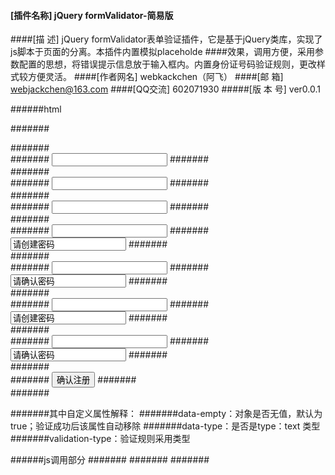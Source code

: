 
#### [插件名称] jQuery formValidator-简易版
####[描    述] jQuery formValidator表单验证插件，它是基于jQuery类库，实现了js脚本于页面的分离。本插件内置模拟placeholde
####效果，调用方便，采用参数配置的思想，将错误提示信息放于输入框内。内置身份证号码验证规则，更改样式较方便灵活。
####[作者网名] webkackchen（阿飞）
####[邮    箱] webjackchen@163.com
####[QQ交流] 602071930
#####[版 本 号] ver0.0.1

######html

#######<form id="form">
#######    <div>
#######        <input type="text" id="R_userPhone" data-empty="true" validation-type="电话号码" data-type="text"/>
#######    </div>
#######    <div>
#######        <input type="text" id="R_verifyCode" data-empty="true" validation-type="短信验证码" data-type="text" />
#######    </div>
#######    <div>
#######        <input type="text" id="card" data-empty="true" validation-type="身份证号码" data-type="text" />
#######    </div>
#######    <div>
#######        <input id="R_password" validation-type="密码" type="password" class="disNone" oncopy = "return false" onpaste="return false" />
#######        <input type="text" data-empty="true" value="请创建密码"/>
#######    </div>
#######    <div>
#######        <input id="R_repeatPassword" validation-type="重复密码" type="password" class="disNone" oncopy = "return false" onpaste="return false" />
#######        <input value="请确认密码" data-empty="true" type="text"/>
#######    </div>
#######    <div>
#######        <input id="R_pay" validation-type="密码" type="password" class="disNone" oncopy = "return false" onpaste="return false" />
#######       <input type="text" data-empty="true" value="请创建密码"/>
#######    </div>
#######    <div>
#######        <input id="R_repeatpay" validation-type="重复密码" type="password" class="disNone" oncopy = "return false" onpaste="return false" />
#######        <input value="请确认密码" data-empty="true" type="text"/>
#######    </div>
#######    <div>
#######        <input type="button" id="R_submit" value="确认注册" class="btn"/>
#######    </div>
#######</form>

#######其中自定义属性解释：
#######data-empty：对象是否无值，默认为true；验证成功后该属性自动移除
#######data-type：是否是type：text   类型
#######validation-type：验证规则采用类型


######js调用部分
#######<script type="text/javascript" src="jquery-1.8.2.min.js"></script>
#######<script type="text/javascript" src="formValidator.js"></script>
#######<script type="text/javascript">
#######    var textInputArr = $("input[data-type ='text']"),InputArr = ["请输入手机号码","请输入验证码","请输入身份证号码"];
#######    var objArr=[
#######        {name:"电话号码",reg:"^(1)[0-9]{10}$",text:"您输入的手机号码有误"},
#######        {name:"短信验证码",reg:"^[\\d]{1,6}$",text:"验证码不正确"},
#######        {name:"密码",reg:"^[\\w]{6,16}$",text:"密码由6到16位的字母和数字组成"},
#######        {name:"身份证号码",reg:"^[1-9]{1}[0-9]{14}$|^[1-9]{1}[0-9]{16}([0-9]|[xX])$",text:"请输入有效的身份证号码"},
#######        {name:"重复密码",reg:"^[\\w]{6,16}$",text:"您两次输入的密码不一致"}
#######    ];
#######    $.placeHolder.txtPlaceHolder(textInputArr,InputArr);//文本框初始化数据
#######    $.placeHolder.pwdPlaceHolder([$("#R_password"),$("#R_repeatPassword"),$("#R_pay"),$("#R_repeatpay")]);//密码框初始化数据


#######    var d1 = new $.FormValidator();
#######    d1.init({//必配参数：id-验证对象的id    title：验证对象的名称      objArr-里面包含（验证类型，验证规则，错误提示）
#######        id:"R_userPhone",
#######        title:"电话号码",
#######        objArr:objArr,
#######        successFn:function(){alert("d1.pass" + d1.pass);},
#######        failureFn:function(){alert("验证失败的回调，失败时触发。。。")}
#######    })
#######    var d2 = new $.FormValidator();
#######    d2.init({
#######        id:"R_verifyCode",
#######        title:"短信验证码",
#######        objArr:objArr
#######    })

#######    var d3 = new $.FormValidator();
#######    d3.init({
#######        id:"R_password",
#######        title:"登录密码",
#######        objArr:objArr,
#######        isPassword:true
#######    })
#######    var d4 = new $.FormValidator();
#######    d4.init({
#######        id:"R_repeatPassword",
#######        title:"重复登录密码",
#######        objArr:objArr,
#######        isPassword:true,
#######        repeatObj:true,
#######        R_password:"R_password",
#######        R_obj:d3,
#######        successFn:function(){alert(8888);}
#######    })



#######    var d5 = new $.FormValidator();
#######    d5.init({
#######        id:"R_pay",
#######        title:"支付密码",
#######        objArr:objArr,
#######        isPassword:true
#######    })
#######    var d6 = new $.FormValidator();
#######    d6.init({
#######        id:"R_repeatpay",
#######        title:"重复支付密码",
#######        objArr:objArr,
#######        isPassword:true,
#######        repeatObj:true,
#######        R_password:"R_pay",
#######        R_obj:d5,
#######        successFn:function(){alert(8888);}
#######    })


#######    var d7 = new $.FormValidator();
#######    d7.init({
#######        id:"card",
#######        title:"身份证号",
#######        objArr:objArr,
#######        isIdCar:true
#######    })
    
#######    验证通过后对应的对象pass属性为true；
#######    提交数据时通过判断对应的表单对象的pass属性
    
    
#######    $("#R_submit").click(function(){
#######        $("input[data-empty = 'true']").addClass("form_warning_prompt");
#######        if(d1.pass && d2.pass && d3.pass && d4.pass && d5.pass && d6.pass && d7.pass){
#######          $("#form").submit();
#######        }
#######    })

#######    具体效果请看demo
